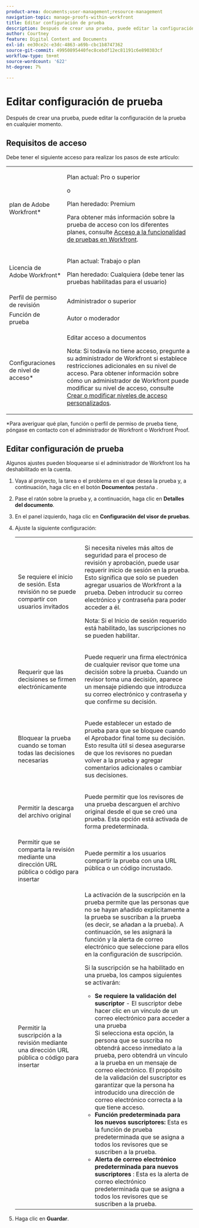 ```yaml
---
product-area: documents;user-management;resource-management
navigation-topic: manage-proofs-within-workfront
title: Editar configuración de prueba
description: Después de crear una prueba, puede editar la configuración de la prueba en cualquier momento.
author: Courtney
feature: Digital Content and Documents
exl-id: ee30ce2c-e3dc-4863-a69b-cbc1b8747362
source-git-commit: 49950895440fec8cebdf12ec81191c6e890383cf
workflow-type: tm+mt
source-wordcount: '622'
ht-degree: 7%

---
```


# Editar configuración de prueba

Después de crear una prueba, puede editar la configuración de la prueba en cualquier momento.

## Requisitos de acceso

Debe tener el siguiente acceso para realizar los pasos de este artículo:

<table style="table-layout:auto"> 
 <col> 
 <col> 
 <tbody> 
  <tr> 
   <td role="rowheader">plan de Adobe Workfront*</td> 
   <td> <p>Plan actual: Pro o superior</p> <p>o</p> <p>Plan heredado: Premium</p> <p>Para obtener más información sobre la prueba de acceso con los diferentes planes, consulte <a href="/help/quicksilver/administration-and-setup/manage-workfront/configure-proofing/access-to-proofing-functionality.md" class="MCXref xref">Acceso a la funcionalidad de pruebas en Workfront</a>.</p> </td> 
  </tr> 
  <tr> 
   <td role="rowheader">Licencia de Adobe Workfront*</td> 
   <td> <p>Plan actual: Trabajo o plan</p> <p>Plan heredado: Cualquiera (debe tener las pruebas habilitadas para el usuario)</p> </td> 
  </tr> 
  <tr> 
   <td role="rowheader">Perfil de permiso de revisión </td> 
   <td>Administrador o superior</td> 
  </tr> 
  <tr> 
   <td role="rowheader">Función de prueba</td> 
   <td>Autor o moderador</td> 
  </tr> 
  <tr> 
   <td role="rowheader">Configuraciones de nivel de acceso*</td> 
   <td> <p>Editar acceso a documentos</p> <p>Nota: Si todavía no tiene acceso, pregunte a su administrador de Workfront si establece restricciones adicionales en su nivel de acceso. Para obtener información sobre cómo un administrador de Workfront puede modificar su nivel de acceso, consulte <a href="../../../administration-and-setup/add-users/configure-and-grant-access/create-modify-access-levels.md" class="MCXref xref">Crear o modificar niveles de acceso personalizados</a>.</p> </td> 
  </tr> 
 </tbody> 
</table>

&#42;Para averiguar qué plan, función o perfil de permiso de prueba tiene, póngase en contacto con el administrador de Workfront o Workfront Proof.

## Editar configuración de prueba

Algunos ajustes pueden bloquearse si el administrador de Workfront los ha deshabilitado en la cuenta.

1. Vaya al proyecto, la tarea o el problema en el que desea la prueba y, a continuación, haga clic en el botón **Documentos** pestaña .
1. Pase el ratón sobre la prueba y, a continuación, haga clic en **Detalles del documento**.
1. En el panel izquierdo, haga clic en **Configuración del visor de pruebas**.
1. Ajuste la siguiente configuración:

   <table style="table-layout:auto"> 
    <col> 
    <col> 
    <tbody> 
     <tr> 
      <td role="rowheader">Se requiere el inicio de sesión. Esta revisión no se puede compartir con usuarios invitados</td> 
      <td> <p>Si necesita niveles más altos de seguridad para el proceso de revisión y aprobación, puede usar requerir inicio de sesión en la prueba. Esto significa que solo se pueden agregar usuarios de Workfront a la prueba. Deben introducir su correo electrónico y contraseña para poder acceder a él.</p> <p>Nota: <em style="font-style: normal;">Si el Inicio de sesión requerido está habilitado, las suscripciones no se pueden habilitar.</em> </p> </td> 
     </tr> 
     <tr> 
      <td role="rowheader">Requerir que las decisiones se firmen electrónicamente</td> 
      <td> <p>Puede requerir una firma electrónica de cualquier revisor que tome una decisión sobre la prueba. Cuando un revisor toma una decisión, aparece un mensaje pidiendo que introduzca su correo electrónico y contraseña y que confirme su decisión. <!--
         <MadCap:conditionalText data-mc-conditions="QuicksilverOrClassic.Draft mode">
          For more information, see 
          <a href="../../../workfront-proof/wp-acct-admin/managing-security/electronic-sigs-in-wp.md" class="MCXref xref">Understanding electronic signatures in Workfront Proof</a>
         </MadCap:conditionalText>
        --></p> </td> 
     </tr> 
     <tr> 
      <td role="rowheader">Bloquear la prueba cuando se toman todas las decisiones necesarias</td> 
      <td> <p>Puede establecer un estado de prueba para que se bloquee cuando el Aprobador final tome su decisión. Esto resulta útil si desea asegurarse de que los revisores no puedan volver a la prueba y agregar comentarios adicionales o cambiar sus decisiones.</p> </td> 
     </tr> 
     <tr> 
      <td role="rowheader">Permitir la descarga del archivo original</td> 
      <td> <p>Puede permitir que los revisores de una prueba descarguen el archivo original desde el que se creó una prueba. Esta opción está activada de forma predeterminada.</p> </td> 
     </tr> 
     <tr> 
      <td role="rowheader">Permitir que se comparta la revisión mediante una dirección URL pública o código para insertar</td> 
      <td>Puede permitir a los usuarios compartir la prueba con una URL pública o un código incrustado. </td> 
     </tr> 
     <tr> 
      <td role="rowheader">Permitir la suscripción a la revisión mediante una dirección URL pública o código para insertar</td> 
      <td> <p>La activación de la suscripción en la prueba permite que las personas que no se hayan añadido explícitamente a la prueba se suscriban a la prueba (es decir, se añadan a la prueba). A continuación, se les asignará la función y la alerta de correo electrónico que seleccione para ellos en la configuración de suscripción.</p> <p>Si la suscripción se ha habilitado en una prueba, los campos siguientes se activarán:</p> 
       <ul> 
        <li><strong>Se requiere la validación del suscriptor</strong> - El suscriptor debe hacer clic en un vínculo de un correo electrónico para acceder a una prueba<br>Si selecciona esta opción, la persona que se suscriba no obtendrá acceso inmediato a la prueba, pero obtendrá un vínculo a la prueba en un mensaje de correo electrónico. El propósito de la validación del suscriptor es garantizar que la persona ha introducido una dirección de correo electrónico correcta a la que tiene acceso.</li> 
        <li><strong>Función predeterminada para los nuevos suscriptores:</strong> Esta es la función de prueba predeterminada que se asigna a todos los revisores que se suscriben a la prueba.</li> 
        <li><strong>Alerta de correo electrónico predeterminada para nuevos suscriptores</strong> : Esta es la alerta de correo electrónico predeterminada que se asigna a todos los revisores que se suscriben a la prueba.</li> 
       </ul> </td> 
     </tr> 
    </tbody> 
   </table>

1. Haga clic en **Guardar**.

 
